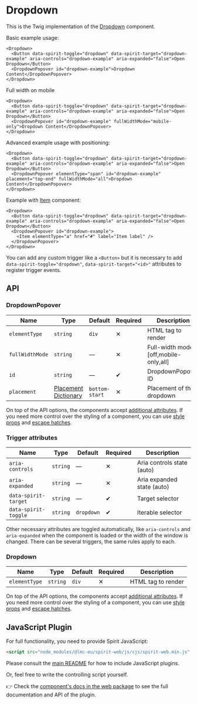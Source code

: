 # Dropdown

This is the Twig implementation of the [Dropdown][dropdown] component.

Basic example usage:

```twig
<Dropdown>
  <Button data-spirit-toggle="dropdown" data-spirit-target="dropdown-example" aria-controls="dropdown-example" aria-expanded="false">Open Dropdown</Button>
  <DropdownPopover id="dropdown-example">Dropdown Content</DropdownPopover>
</Dropdown>
```

Full width on mobile

```twig
<Dropdown>
  <Button data-spirit-toggle="dropdown" data-spirit-target="dropdown-example" aria-controls="dropdown-example" aria-expanded="false">Open Dropdown</Button>
  <DropdownPopover id="dropdown-example" fullWidthMode="mobile-only">Dropdown Content</DropdownPopover>
</Dropdown>
```

Advanced example usage with positioning:

```twig
<Dropdown>
  <Button data-spirit-toggle="dropdown" data-spirit-target="dropdown-example" aria-controls="dropdown-example" aria-expanded="false">Open Dropdown</Button>
  <DropdownPopover elementType="span" id="dropdown-example" placement="top-end" fullWidthMode="all">Dropdown Content</DropdownPopover>
</Dropdown>
```

Example with [Item][item] component:

```twig
<Dropdown>
  <Button data-spirit-toggle="dropdown" data-spirit-target="dropdown-example" aria-controls="dropdown-example" aria-expanded="false">Open Dropdown</Button>
  <DropdownPopover id="dropdown-example">
    <Item elementType="a" href="#" label="Item label" />
  </DropdownPopover>
</Dropdown>
```

You can add any custom trigger like a `<Button>` but it is necessary to add `data-spirit-toggle="dropdown"`, `data-spirit-target="<id>"`
attributes to register trigger events.

## API

### DropdownPopover

| Name            | Type                                         | Default        | Required | Description                           |
| --------------- | -------------------------------------------- | -------------- | -------- | ------------------------------------- |
| `elementType`   | `string`                                     | `div`          | ✕        | HTML tag to render                    |
| `fullWidthMode` | `string`                                     | —              | ✕        | Full-width mode [off,mobile-only,all] |
| `id`            | `string`                                     | —              | ✔        | DropdownPopover ID                    |
| `placement`     | [Placement Dictionary][dictionary-placement] | `bottom-start` | ✕        | Placement of the dropdown             |

On top of the API options, the components accept [additional attributes][readme-additional-attributes].
If you need more control over the styling of a component, you can use [style props][readme-style-props]
and [escape hatches][readme-escape-hatches].

### Trigger attributes

| Name                 | Type     | Default    | Required | Description                |
| -------------------- | -------- | ---------- | -------- | -------------------------- |
| `aria-controls`      | `string` | —          | ✕        | Aria controls state (auto) |
| `aria-expanded`      | `string` | —          | ✕        | Aria expanded state (auto) |
| `data-spirit-target` | `string` | —          | ✔        | Target selector            |
| `data-spirit-toggle` | `string` | `dropdown` | ✔        | Iterable selector          |

Other necessary attributes are toggled automatically, like `aria-controls` and `aria-expanded` when the component is loaded
or the width of the window is changed. There can be several triggers, the same rules apply to each.

### Dropdown

| Name          | Type     | Default | Required | Description        |
| ------------- | -------- | ------- | -------- | ------------------ |
| `elementType` | `string` | `div`   | ✕        | HTML tag to render |

On top of the API options, the components accept [additional attributes][readme-additional-attributes].
If you need more control over the styling of a component, you can use [style props][readme-style-props]
and [escape hatches][readme-escape-hatches].

## JavaScript Plugin

For full functionality, you need to provide Spirit JavaScript:

```html
<script src="node_modules/@lmc-eu/spirit-web/js/cjs/spirit-web.min.js" async></script>
```

Please consult the [main README][web-readme] for how to include JavaScript plugins.

Or, feel free to write the controlling script yourself.

👉 Check the [component's docs in the web package][web-js-api] to see the full documentation and API of the plugin.

[dictionary-placement]: https://github.com/lmc-eu/spirit-design-system/tree/main/docs/DICTIONARIES.md#placement
[dropdown]: https://github.com/lmc-eu/spirit-design-system/tree/main/packages/web/src/scss/components/Dropdown
[item]: https://github.com/lmc-eu/spirit-design-system/blob/main/packages/web-twig/src/Resources/components/Item/README.md
[readme-additional-attributes]: https://github.com/lmc-eu/spirit-design-system/blob/main/packages/web-twig/README.md#additional-attributes
[readme-style-props]: https://github.com/lmc-eu/spirit-design-system/blob/main/packages/web-twig/README.md#style-props
[readme-escape-hatches]: https://github.com/lmc-eu/spirit-design-system/blob/main/packages/web-twig/README.md#escape-hatches
[web-js-api]: https://github.com/lmc-eu/spirit-design-system/blob/main/packages/web/src/scss/components/Dropdown/README.md#javascript
[web-readme]: https://github.com/lmc-eu/spirit-design-system/blob/main/packages/web/README.md
